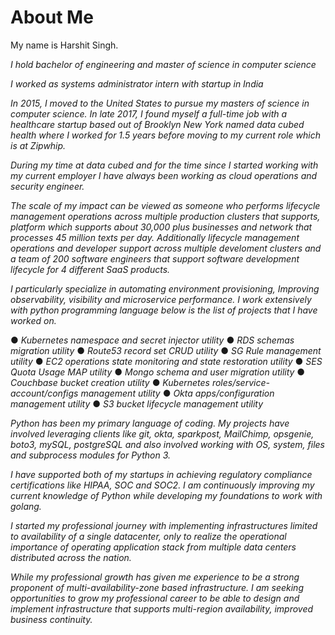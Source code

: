 # About Me


My name is Harshit Singh.

_I hold bachelor of engineering and master of science in computer science_

_I worked as systems administrator intern with startup in India_

_In 2015, I moved to the United States to pursue my masters of science in computer science. In late 2017, I found myself a full-time job with a healthcare startup based out of Brooklyn New York named data cubed health where I worked for 1.5 years before moving to my current role which is at Zipwhip._

_During my time at data cubed and for the time since I started working with my current employer I have always been working as cloud operations and security engineer._

_The scale of my impact can be viewed as someone who performs lifecycle management operations across multiple production clusters that supports, platform which supports about 30,000 plus businesses and network that processes 45 million texts per day. Additionally lifecycle management operations and developer support across multiple develoment clusters and a team of 200 software engineers that support software development lifecycle for 4 different SaaS products._

_I particularly specialize in automating environment provisioning, Improving observability, visibility and microservice performance. I work extensively with python programming language below is the list of projects that I have worked on._

● _Kubernetes namespace and secret injector utility_
● _RDS schemas migration utility_
● _Route53 record set CRUD utility_
● _SG Rule management utility_
● _EC2 operations state monitoring and state restoration utility_
● _SES Quota Usage MAP utility_
● _Mongo schema and user migration utility_
● _Couchbase bucket creation utility_
● _Kubernetes roles/service-account/configs management utility_
● _Okta apps/configuration management utility_
● _S3 bucket lifecycle management utility_

_Python has been my primary language of coding. My projects have involved leveraging clients like git, okta, sparkpost, MailChimp, opsgenie, boto3, mySQL, postgreSQL and also involved working with OS, system, files and subprocess modules for Python 3._

_I have supported both of my startups in achieving regulatory compliance certifications like HIPAA, SOC and SOC2. I am continuously improving my current knowledge of Python while developing my foundations to work with golang._

_I started my professional journey with implementing infrastructures limited to availability of a single datacenter, only to realize the operational importance of operating application stack from multiple data centers distributed across the nation._

_While my professional growth has given me experience to be a strong proponent of multi-availability-zone based infrastructure. I am seeking opportunities to grow my professional career to be able to design and implement infrastructure that supports multi-region availability, improved business continuity._

